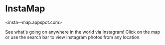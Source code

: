 # InstaMap

<insta--map.appspot.com>

See what's going on anywhere in the world via Instagram! Click on the map or use the search bar to view instagram photos from any location.
